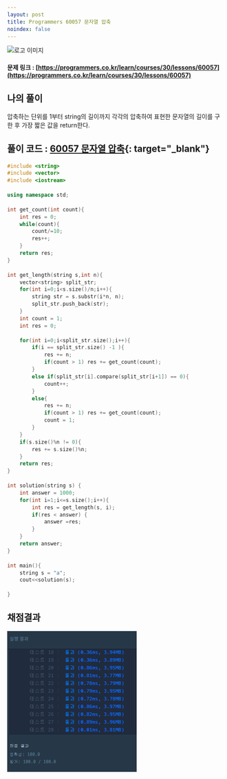 ```yaml
---
layout: post
title: Programmers 60057 문자열 압축
noindex: false
---
```

![로고 이미지](https://s3.ap-northeast-2.amazonaws.com/grepp-cloudfront/programmers_imgs/design/logo.jpg)

#### 문제 링크 : [https://programmers.co.kr/learn/courses/30/lessons/60057](https://programmers.co.kr/learn/courses/30/lessons/60057)


## 나의 풀이
압축하는 단위를 1부터 string의 길이까지 각각의 압축하여 표현한 문자열의 길이를 구한 후 가장 짧은 값을 return한다.                       

## 풀이 코드 : [60057 문자열 압축](https://github.com/sun-pyo/algorithm/blob/main/programmers/60057.cpp){: target="_blank"}

```c++
#include <string>
#include <vector>
#include <iostream>

using namespace std;

int get_count(int count){
    int res = 0;
    while(count){
        count/=10;
        res++;
    }
    return res;
}

int get_length(string s,int n){
    vector<string> split_str;
    for(int i=0;i<s.size()/n;i++){
        string str = s.substr(i*n, n);
        split_str.push_back(str);
    }
    int count = 1;
    int res = 0;
    
    for(int i=0;i<split_str.size();i++){
        if(i == split_str.size() -1 ){
            res += n;
            if(count > 1) res += get_count(count);
        }
        else if(split_str[i].compare(split_str[i+1]) == 0){
            count++;
        }
        else{
            res += n;
            if(count > 1) res += get_count(count);
            count = 1;
        }
    }
    if(s.size()%n != 0){
        res += s.size()%n;
    }
    return res;
}

int solution(string s) {
    int answer = 1000;
    for(int i=1;i<=s.size();i++){
        int res = get_length(s, i);
        if(res < answer) {
            answer =res;
        }
    }
    return answer;
}

int main(){
    string s = "a";
    cout<<solution(s);

}
```


## 채점결과

![42586](\algorithm\img\programmers_60057.PNG)

